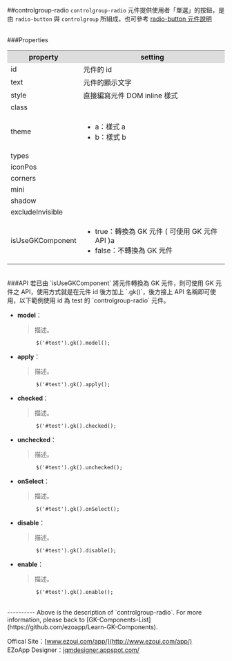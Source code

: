 ##controlgroup-radio
`controlgroup-radio` 元件提供使用者「單選」的按鈕，是由 `radio-button` 與 `controlgroup` 所組成，也可參考 [radio-button 元件說明](https://github.com/ezoapp/Learn-GK-Components/blob/master/docs/GKComponent-radio-button.md)

<br/>
###Properties
<table>

<tr>
<th style="background:#ddd;">property</th>
<th style="background:#ddd;">setting</th>
</tr>

<tr>
<td>id</td>
<td>元件的 id</td>
</tr>

<tr>
<td>text</td>
<td>元件的顯示文字</td>
</tr>

<tr>
<td>style</td>
<td>直接編寫元件 DOM inline 樣式</td>
</tr>

<tr>
<td>class</td>
<td></td>
</tr>

<tr>
<td>theme</td>
<td><ul>
<li>a：樣式 a</li>
<li>b：樣式 b</li>
</ul></td>
</tr>

<tr>
<td>types</td>
<td></td>
</tr>

<tr>
<td>iconPos</td>
<td></td>
</tr>

<tr>
<td>corners</td>
<td></td>
</tr>

<tr>
<td>mini</td>
<td></td>
</tr>

<tr>
<td>shadow</td>
<td></td>
</tr>

<tr>
<td>excludeInvisible</td>
<td></td>
</tr>

<tr>
<td>isUseGKComponent</td>
<td><ul>
<li>true：轉換為 GK 元件 ( 可使用 GK 元件 API )a</li>
<li>false：不轉換為 GK 元件</li>
</ul></td>
</tr>

</table>

<br/>
###API
若已由 `isUseGKComponent` 將元件轉換為 GK 元件，則可使用 GK 元件之 API，使用方式就是在元件 id 後方加上 `.gk()`，後方接上 API 名稱即可使用，以下範例使用 id 為 test 的 `controlgroup-radio` 元件。

- **model**：  
  	> 描述。

			$('#test').gk().model();

- **apply**：  
  	> 描述。

			$('#test').gk().apply();

- **checked**：  
  	> 描述。

			$('#test').gk().checked();

- **unchecked**：  
  	> 描述。

			$('#test').gk().unchecked();

- **onSelect**：  
  	> 描述。

			$('#test').gk().onSelect();

- **disable**：  
  	> 描述。

			$('#test').gk().disable();

- **enable**：  
  	> 描述。

			$('#test').gk().enable();
<br/>
----------
Above is the description of `controlgroup-radio`. For more information, please back to [GK-Components-List](https://github.com/ezoapp/Learn-GK-Components).

Offical Site：[www.ezoui.com/app/](http://www.ezoui.com/app/)  
EZoApp Designer：[jqmdesigner.appspot.com/](http://jqmdesigner.appspot.com/)




